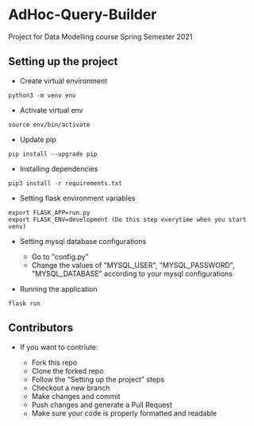 # AdHoc-Query-Builder

Project for Data Modelling course Spring Semester 2021

## Setting up the project

* Create virtual environment

```
python3 -m venv env
```
* Activate virtual env

```
source env/bin/activate
```
* Update pip

```
pip install --upgrade pip
```
* Installing dependencies

```
pip3 install -r requirements.txt
```
* Setting flask environment variables

```
export FLASK_APP=run.py
export FLASK_ENV=development (Do this step everytime when you start venv)
```
* Setting mysql database configurations

  * Go to "config.py"
  * Change the values of "MYSQL_USER", "MYSQL_PASSWORD", "MYSQL_DATABASE" according to your mysql configurations
* Running the application

```
flask run
```
## Contributors

* If you want to contriute:

  * Fork this repo
  * Clone the forked repo
  * Follow the "Setting up the project" steps
  * Checkout a new branch
  * Make changes and commit
  * Push changes and generate a Pull Request
  * Make sure your code is properly formatted and readable
